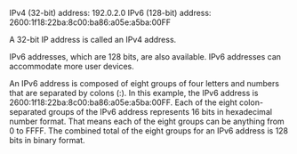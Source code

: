 IPv4 (32-bit) address: 192.0.2.0
IPv6 (128-bit) address: 2600:1f18:22ba:8c00:ba86:a05e:a5ba:00FF

A 32-bit IP address is called an IPv4 address. 

IPv6 addresses, which are 128 bits, are also available. IPv6 addresses can accommodate more user devices.

An IPv6 address is composed of eight groups of four letters and numbers that are separated by colons (:). In this example, the IPv6 address is 2600:1f18:22ba:8c00:ba86:a05e:a5ba:00FF. Each of the eight colon-separated groups of the IPv6 address represents 16 bits in hexadecimal number format. That means each of the eight groups can be anything from 0 to FFFF. The combined total of the eight groups for an IPv6 address is 128 bits in binary format.
